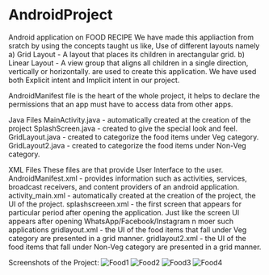 # AndroidProject
Android application on FOOD RECIPE 
We have made this appliaction from sratch by using the concepts taught us like,
Use of different layouts namely
    a) Grid Layout - A layout that places its children in arectangular grid.
    b) Linear Layout - A view group that aligns all children in a single direction, vertically or horizontally. 
are used to create this application.
We have used both Explicit intent and Implicit intent in our project.

AndroidManifest file is the heart of the whole project, it helps to declare the permissions that an app must have to access data from other apps.

Java Files
MainActivity.java - automatically created at the creation of the project
SplashScreen.java - created to give the special look and feel.
GridLayout.java - created to categorize the food items under Veg category.
GridLayout2.java - created to categorize the food items under Non-Veg category.

XML Files
These files are that provide User Interface to the user. 
AndroidManifest.xml - provides information such as activities, services, broadcast receivers, and content providers of an android application.
activity_main.xml - automatically created at the creation of the project, the UI of the project.
splashscreeen.xml - the first screen that appears for particular period after opening the application. Just like the screen UI appears after opening WhatsApp/Facebook/Instagram n moer such applications
gridlayout.xml - the UI of the food items that fall under Veg category are presented in a grid manner.
gridlayout2.xml - the UI of the food items that fall under Non-Veg category are presented in a grid manner.

Screenshots of the Project:
![Food1](https://github.com/AkhilaSanga/AndroidProject/assets/112496922/ad035673-101e-4a15-927e-31e68a19db3d)
![Food2](https://github.com/AkhilaSanga/AndroidProject/assets/112496922/fca25378-813c-4cec-ad46-8e835ea3f92e)
![Food3](https://github.com/AkhilaSanga/AndroidProject/assets/112496922/1db7d992-0535-4865-9a64-dbd09f93dcbb)
![Food4](https://github.com/AkhilaSanga/AndroidProject/assets/112496922/62dc05e0-99fb-45d7-97f8-0afd149c4d3c)
